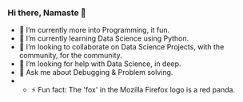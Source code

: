 ### Hi there, Namaste 👋
- 🔭 I’m currently more into Programming, it fun.
- 🌱 I’m currently learning Data Science using Python.
- 👯 I’m looking to collaborate on Data Science Projects, with the community, for the community.
- 🤔 I’m looking for help with Data Science, in deep. 
- 💬 Ask me about Debugging & Problem solving.
- - ⚡ Fun fact: The 'fox' in the Mozilla Firefox logo is a red panda.
<!--
**ShikharSamant/ShikharSamant** is a ✨ _special_ ✨ repository because its `README.md` (this file) appears on your GitHub profile.

Here are some ideas to get you started:

- 🔭 I’m currently working on ...
- 🌱 I’m currently learning ...
- 👯 I’m looking to collaborate on ...
- 🤔 I’m looking for help with ...
- 💬 Ask me about ...
- 📫 How to reach me: ...
- 😄 Pronouns: ...
- ⚡ Fun fact: ...
-->
